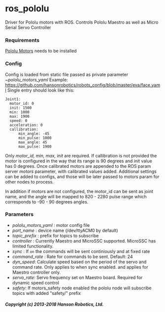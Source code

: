 # ros_pololu
Driver for Pololu motors with ROS.
Controls Pololu Maestro as well as Micro Serial Servo Controller 

### Requirements 
[Pololu Motors](https://github.com/hansonrobotics/pololu-motors) needs to be installed

### Config 
Config is loaded from static file passed as private parameter *~pololu_motors_yaml*
Example: https://github.com/hansonrobotics/robots_config/blob/master/eva/face.yaml
Single entry should look like this:
```
Joint1:
  motor_id: 0
  init: 1500
  min: 1000
  max: 1900
  speed: 0
  acceleration: 0
  callibration: 
      min_angle: -45
      min_pulse: 1000
      max_angle: 45
      max_pulse: 1900
```
Only *motor_id, min, max, init*  are required. If callibration is not provided the motor is configured in the way that its range is 90 degrees and init value has 0 degrees.
Once calibrated motors are appended to the ROS param server *motors* parameter, with calibrated values added. 
Additional settings can be added to configs, and those will be later passed to motors param for other nodes to process.

In addition if motors are not configured, the motor_id can be sent as joint name, and the angle will be mapped to 820 - 2280 pulse range which corresponds to -90 - 90 degrees angles.

### Parameters
 - *pololu_motors_yaml* : motor config file
 - *port_name* : device name (/dev/ttyACM0 by default)
 - *topic_prefix* : prefix for topics to subscribe
 - *controller* : Currently Maestro and MicroSSC supported. MicroSSC has limited functionality.
 - *sync* : If `on` the commands will be sent continiously and at fixed rate
 - *command_rate* : Rate for commands to be sent. Default: 24
 - *dyn_speed*: Calculate speed based on the period of the servo and command rate. Only applies to when sync enabled. and applies for Maestro controller only.
 - *servo_rate*: Servo frequency set on Maestro board. Required for dynamic speed control
 - *safety*: If motors_safety node enabled the pololu node will subscribe topics with added "safety/" prefix
 ##### Copyright (c) 2013-2018 Hanson Robotics, Ltd. 

